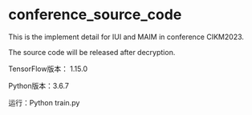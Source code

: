 # conference_source_code
This is the implement detail for IUI and MAIM in conference CIKM2023. 

The source code will be released after decryption.

TensorFlow版本： 1.15.0

Python版本：3.6.7

运行：Python train.py
